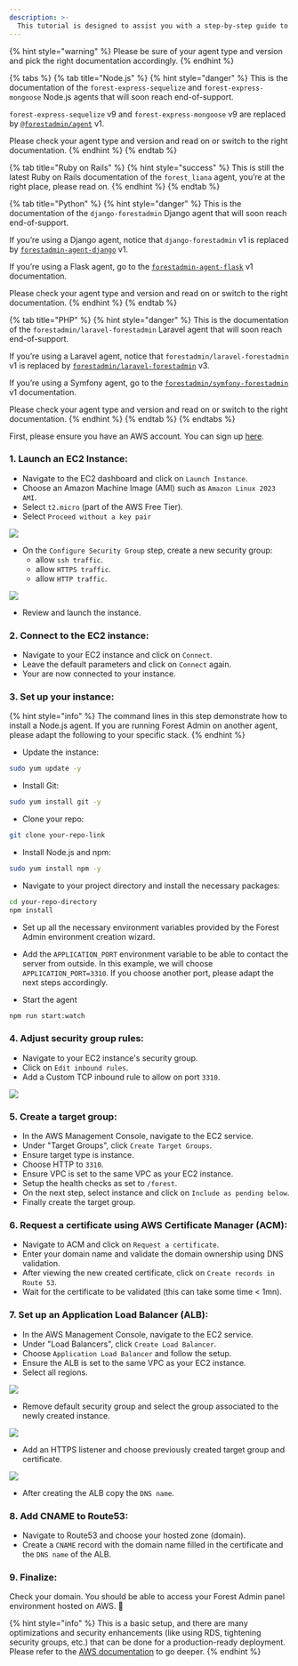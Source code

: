 ```yaml
---
description: >-
  This tutorial is designed to assist you with a step-by-step guide to deploy the admin backend to Amazon Web Services, using EC2, ELB, ACM and Route53.
---
```


{% hint style="warning" %}
Please be sure of your agent type and version and pick the right documentation accordingly.
{% endhint %}

{% tabs %}
{% tab title="Node.js" %}
{% hint style="danger" %}
This is the documentation of the `forest-express-sequelize` and `forest-express-mongoose` Node.js agents that will soon reach end-of-support.

`forest-express-sequelize` v9 and `forest-express-mongoose` v9 are replaced by [`@forestadmin/agent`](https://docs.forestadmin.com/developer-guide-agents-nodejs/) v1.

Please check your agent type and version and read on or switch to the right documentation.
{% endhint %}
{% endtab %}

{% tab title="Ruby on Rails" %}
{% hint style="success" %}
This is still the latest Ruby on Rails documentation of the `forest_liana` agent, you’re at the right place, please read on.
{% endhint %}
{% endtab %}

{% tab title="Python" %}
{% hint style="danger" %}
This is the documentation of the `django-forestadmin` Django agent that will soon reach end-of-support.

If you’re using a Django agent, notice that `django-forestadmin` v1 is replaced by [`forestadmin-agent-django`](https://docs.forestadmin.com/developer-guide-agents-python) v1.

If you’re using a Flask agent, go to the [`forestadmin-agent-flask`](https://docs.forestadmin.com/developer-guide-agents-python) v1 documentation.

Please check your agent type and version and read on or switch to the right documentation.
{% endhint %}
{% endtab %}

{% tab title="PHP" %}
{% hint style="danger" %}
This is the documentation of the `forestadmin/laravel-forestadmin` Laravel agent that will soon reach end-of-support.

If you’re using a Laravel agent, notice that `forestadmin/laravel-forestadmin` v1 is replaced by [`forestadmin/laravel-forestadmin`](https://docs.forestadmin.com/developer-guide-agents-php) v3.

If you’re using a Symfony agent, go to the [`forestadmin/symfony-forestadmin`](https://docs.forestadmin.com/developer-guide-agents-php) v1 documentation.

Please check your agent type and version and read on or switch to the right documentation.
{% endhint %}
{% endtab %}
{% endtabs %}

First, please ensure you have an AWS account. You can sign up [here](https://aws.amazon.com/).

### 1. Launch an EC2 Instance:

- Navigate to the EC2 dashboard and click on `Launch Instance`.
- Choose an Amazon Machine Image (AMI) such as `Amazon Linux 2023 AMI`.
- Select `t2.micro` (part of the AWS Free Tier).
- Select `Proceed without a key pair`

![](../../.gitbook/assets/deploy-on-aws-key-pair.png)

- On the `Configure Security Group` step, create a new security group:
  - allow `ssh traffic`.
  - allow `HTTPS traffic`.
  - allow `HTTP traffic`.

![](../../.gitbook/assets/deploy-on-aws-security-group.png)

- Review and launch the instance.

### 2. Connect to the EC2 instance:

- Navigate to your EC2 instance and click on `Connect`.
- Leave the default parameters and click on `Connect` again.
- Your are now connected to your instance.

### 3. Set up your instance:

{% hint style="info" %}
The command lines in this step demonstrate how to install a Node.js agent. If you are running Forest Admin on another agent, please adapt the following to your specific stack.
{% endhint %}

- Update the instance:

```bash
sudo yum update -y
```

- Install Git:

```bash
sudo yum install git -y
```

- Clone your repo:

```bash
git clone your-repo-link
```

- Install Node.js and npm:

```bash
sudo yum install npm -y
```

- Navigate to your project directory and install the necessary packages:

```bash
cd your-repo-directory
npm install
```

- Set up all the necessary environment variables provided by the Forest Admin environment creation wizard.

- Add the `APPLICATION_PORT` environment variable to be able to contact the server from outside. In this example, we will choose `APPLICATION_PORT=3310`. If you choose another port, please adapt the next steps accordingly.

- Start the agent

```bash
npm run start:watch
```

### 4. Adjust security group rules:

- Navigate to your EC2 instance's security group.
- Click on `Edit inbound rules`.
- Add a Custom TCP inbound rule to allow on port `3310`.

![](../../.gitbook/assets/deploy-on-aws-inbound-rules.png)

### 5. Create a target group:

- In the AWS Management Console, navigate to the EC2 service.
- Under "Target Groups", click `Create Target Groups`.
- Ensure target type is instance.
- Choose HTTP to `3310`.
- Ensure VPC is set to the same VPC as your EC2 instance.
- Setup the health checks as set to `/forest`.
- On the next step, select instance and click on `Include as pending below`.
- Finally create the target group.

### 6. Request a certificate using AWS Certificate Manager (ACM):

- Navigate to ACM and click on `Request a certificate`.
- Enter your domain name and validate the domain ownership using DNS validation.
- After viewing the new created certificate, click on `Create records in Route 53`.
- Wait for the certificate to be validated (this can take some time < 1mn).

### 7. Set up an Application Load Balancer (ALB):

- In the AWS Management Console, navigate to the EC2 service.
- Under "Load Balancers", click `Create Load Balancer`.
- Choose `Application Load Balancer` and follow the setup.
- Ensure the ALB is set to the same VPC as your EC2 instance.
- Select all regions.

![](../../.gitbook/assets/deploy-on-aws-alb-regions.png)

- Remove default security group and select the group associated to the newly created instance.

![](../../.gitbook/assets/deploy-on-aws-alb-security.png)

- Add an HTTPS listener and choose previously created target group and certificate.

![](../../.gitbook/assets/deploy-on-aws-alb-https-listener.png)

- After creating the ALB copy the `DNS name`.

### 8. Add CNAME to Route53:

- Navigate to Route53 and choose your hosted zone (domain).
- Create a `CNAME` record with the domain name filled in the certificate and the `DNS name` of the ALB.

### 9. Finalize:

Check your domain. You should be able to access your Forest Admin panel environment hosted on AWS. 🎉

{% hint style="info" %}
This is a basic setup, and there are many optimizations and security enhancements (like using RDS, tightening security groups, etc.) that can be done for a production-ready deployment. Please refer to the [AWS documentation](https://docs.aws.amazon.com/index.html) to go deeper.
{% endhint %}
